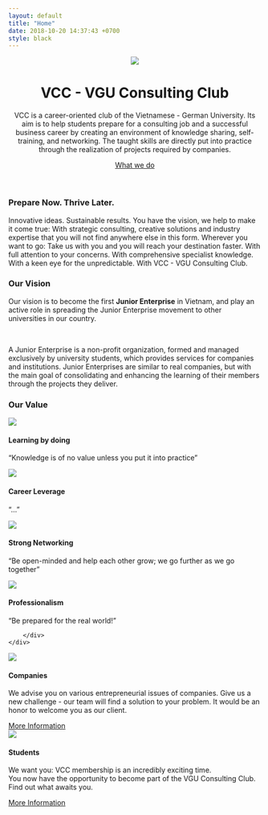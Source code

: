 ```yaml
---
layout: default
title: "Home"
date: 2018-10-20 14:37:43 +0700
style: black
---
```


<!-- Cover -->
<header class="masthead">
    <div class="overlay">
        <img src="{{ '/images/patrick-tomasso-unsplash.jpg' | relative_url }}"/>
    </div>
    <div class="container">
        <div class="col-lg-8 col-md-10 mr-auto">
            <div class="site-heading">
                <h1 class="display-3">VCC - VGU Consulting Club</h1>
                <p class="lead">VCC is a career-oriented club of the Vietnamese - German University. Its aim is to help students prepare for a consulting job and a successful business career by creating an environment of knowledge sharing, self-training, and networking. The taught skills are directly put into practice through the realization of projects required by companies. </p>
                <a href="" class="btn btn-black">What we do</a>
            </div>
        </div>
    </div>
</header>

<!-- Modal -->
<div class="row spacing">
    <div class="col-lg-8 text-center mx-auto">
        <h3>Prepare Now. Thrive Later.</h3>
        <p>Innovative ideas. Sustainable results. You have the vision, we help to make it come true: With strategic consulting, creative solutions and industry expertise that you will not find anywhere else in this form. Wherever you want to go: Take us with you and you will reach your destination faster. With full attention to your concerns. With comprehensive specialist knowledge. With a keen eye for the unpredictable. With VCC - VGU Consulting Club.</p>
    </div>
</div>

<!-- Vision -->
<div class="row spacing bg-grey">
    <div class="col-lg-8 text-center mx-auto">
        <h3>Our Vision</h3>
        <p>Our vision is to become the first <strong>Junior Enterprise</strong> in Vietnam, and play an active role in spreading the Junior Enterprise movement to other universities in our country.</p> <br>
        <p>A Junior Enterprise is a non-profit organization, formed and managed exclusively by university students, which provides services for companies and institutions. Junior Enterprises are similar to real companies, but with the main goal of consolidating and enhancing the learning of their members through the projects they deliver.</p>
    </div>
</div>

<!-- Values -->
<div class="container spacing">
    <div class="col-lg-8 text-center mx-auto">
        <h3>Our Value</h3>
    </div>
    <div class="row">
        <div class="col-md-3">
            <div class="card md-3">
                <img src="{{ '/images/Learning by Doing green.png' | relative_url }}" class="card-img-top-100">
                <div class="card-body text-center">
                    <h4>Learning by doing</h4>
                    <p class="card-text">“Knowledge is of no value unless you put it into practice”</p>
                </div>
            </div>
        </div>
        <div class="col-md-3">
            <div class="card md-3">
                <img src="{{ '/images/Career Leverage green.png' | relative_url }}" class="card-img-top-100">
                <div class="card-body text-center">
                    <h4>Career Leverage</h4>
                    <p class="card-text">“...”</p>
                </div>
            </div>
        </div>
        <div class="col-md-3">
            <div class="card md-3">
                <img src="{{ '/images/Networking green.png' | relative_url }}" class="card-img-top-100">
                <div class="card-body text-center">
                    <h4>Strong Networking</h4>
                    <p class="card-text">“Be open-minded and help each other grow; we go further as we go together”</p>
                </div>
            </div>
        </div>
        <div class="col-md-3">
            <div class="card md-3">
                <img src="{{ '/images/Professionalism green.png' | relative_url }}" class="card-img-top-100">
                <div class="card-body text-center">
                    <h4>Professionalism</h4>
                    <p class="card-text">“Be prepared for the real world!”</p>
                </div>
            </div>
            
        </div>
    </div>


</div>

<!-- Companies and students -->
<div class="row spacing">
    <div class="col-md-6">
        <div class="card md-6">
            <img src="{{ '/images/Link Companies.jpg' | relative_url }}" class="card-img-top">
            <div class="card-body bg-grey">
                <h4>Companies</h4>
                <p class="card-text">We advise you on various entrepreneurial issues of companies. Give us a new challenge - our team will find a solution to your problem. It would be an honor to welcome you as our client.</p>
                <a href="" class="btn btn-black">More Information</a>
            </div>
        </div>
    </div>
    <div class="col-md-6">
        <div class="card md-6">
            <img src="{{ '/images/Link Students.jpg' | relative_url }}" class="card-img-top">
            <div class="card-body bg-grey">
                <h4>Students</h4>
                <p class="card-text">We want you: VCC membership is an incredibly exciting time. <br>
                You now have the opportunity to become part of the VGU Consulting Club. Find out what awaits you.</p>
                <a href="" class="btn btn-black">More Information</a>
            </div>
        </div>
    </div>
</div>






